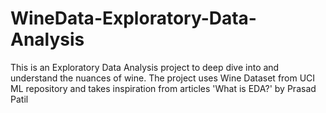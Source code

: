 # WineData-Exploratory-Data-Analysis
This is an Exploratory Data Analysis project to deep dive into and understand the nuances of wine. The project uses Wine Dataset from UCI ML repository and takes inspiration from articles 'What is EDA?' by Prasad Patil
